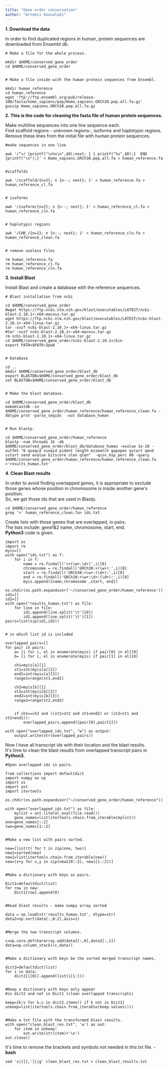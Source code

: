 ```yaml
---
title: "Gene order conservation"
author: "Artemis Kounalaki"
---
```


**1. Download the data**

In order to find duplicated regions in human, protein sequences are downloaded from Ensembl db.
<br />

```
# Make a file for the whole process.

mkdir $HOME/conserved_gene_order
cd $HOME/conserved_gene_order


# Make a file inside with the human protein sequences from Ensembl.

mkdir human_reference
cd human_reference
wget 'ftp://ftp.ensembl.org/pub/release-100/fasta/homo_sapiens/pep/Homo_sapiens.GRCh38.pep.all.fa.gz'
gunzip Homo_sapiens.GRCh38.pep.all.fa.gz

```

**2. This is the code for cleaning the fasta file of human protein sequences.**

Make multiline sequences into one line sequence each. <br />
Find scaffold regions - unknown regions-, isoforms and haplotypic regions. <br />
Remove these lines from the initial file with human protein sequences.
<br />

```
#make sequences in one line

awk '/^>/ {printf("\n%s\n",$0);next; } { printf("%s",$0);}  END {printf("\n");}' < Homo_sapiens.GRCh38.pep.all.fa > human_reference.fa


#scaffolds

awk '/scaffold/{n=2}; n {n--; next}; 1' < human_reference.fa >
human_reference_cl.fa


# isoforms

awk '/isoform/{n=2}; n {n--; next}; 1' < human_reference_cl.fa > human_reference_cln.fa


# haplotypic regions

awk '/CHR_/{n=2}; n {n--; next}; 1' < human_reference_cln.fa > human_reference_clean.fa


# remove useless files

rm human_reference.fa
rm human_reference_cl.fa
rm human_reference_cln.fa

```

**3. Install Blast**

Install Blast and create a database with the reference sequences.
<br />

```
# Blast installation from ncbi

cd $HOME/conserved_gene_order
#wget https://ftp.ncbi.nlm.nih.gov/blast/executables/LATEST/ncbi-blast-2.10.1+-x64-macosx.tar.gz
wget https://ftp.ncbi.nlm.nih.gov/blast/executables/LATEST/ncbi-blast-2.10.1+-x64-linux.tar.gz
tar -xvzf ncbi-blast-2.10.1+-x64-linux.tar.gz
#tar -xvzf ncbi-blast-2.10.1+-x64-macosx.tar.gz
rm ncbi-blast-2.10.1+-x64-linux.tar.gz
cd $HOME/conserved_gene_order/ncbi-blast-2.10.1+/bin
export PATH=$PATH:$pwd


# Database

cd ..
mkdir $HOME/conserved_gene_order/blast_db
export BLASTDB=$HOME/conserved_gene_order/blast_db
set BLASTDB=$HOME/conserved_gene_order/blast_db


# Make the blast database.

cd $HOME/conserved_gene_order/blast_db
makeblastdb -in $HOME/conserved_gene_order/human_reference/human_reference_clean.fa -dbtype prot -parse_seqids  -out database_human


# Run blastp.

cd $HOME/conserved_gene_order/human_reference
blastp -num_threads 16 -db $HOME/conserved_gene_order/blast_db/database_human -evalue 1e-10 -outfmt "6 qseqid sseqid pident length mismatch gapopen qstart qend sstart send evalue bitscore slen qlen"  -qcov_hsp_perc 80 -query $HOME/conserved_gene_order/human_reference/human_reference_clean.fa >'results_human.txt'

```

**4. Clean Blast results**

In order to avoid finding overlapped genes, it is appropriate to exclude those genes whose position in chromosome is inside another gene's position. <br />
So, we get those ids that are used in Blastp. <br />

```
cd $HOME/conserved_gene_order/human_reference
grep '>' human_reference_clean.fa> ids.txt

```
Create lists with those genes that are overlapped, in pairs. <br />
The lists include: gene1&2  name, chromosome, start, end. <br />
**Python3** code is given. <br />

```
import os
import re
myis=[]
with open("ids.txt") as f:
    for i in f:
        name = re.findall('>+(\w+.\d+)',i)[0]
        chromosome = re.findall('GRCh38:+(\w+):',i)[0]
        start = re.findall('GRCh38:+\w+:(\d+):',i)[0]
        end = re.findall('GRCh38:+\w+:\d+:(\d+):',i)[0]
        myis.append([name,chromosome ,start, end])

os.chdir(os.path.expanduser('~/conserved_gene_order/human_reference'))
id1=[]
id2=[]
with open("results_human.txt") as file:
    for line in file:
        id1.append(line.split('\t')[0])
        id2.append(line.split('\t')[1])
pairs=list(zip(id1,id2))


# in which list id is included

overlapped_pairs=[]
for pair in pairs:
    a= [i for i, el in enumerate(myis) if pair[0] in el][0]
    b= [i for i, el in enumerate(myis) if pair[1] in el][0]

    ch1=myis[a][1]
    st1=int(myis[a][2])
    end1=int(myis[a][3])
    range1=range(st1,end1)

    ch2=myis[b][1]
    st2=int(myis[b][2])
    end2=int(myis[b][3])
    range2=range(st2,end2)


    if ch1==ch2 and ((st1>st2 and st1<end2) or (st2>st1 and st2<end1)):
        overlapped_pairs.append([pair[0],pair[1]])

with open("overlapped_ids.txt", "w") as output:
    output.write(str(overlapped_pairs))
```

Now I have all transcript ids with their location and the blast results.<br />
It's time to clean the blast results from overlapped transcript pairs in **Python3**.<br />

```
#Open overlapped ids in pairs.

from collections import defaultdict
import numpy as np
import os
import ast
import itertools

os.chdir(os.path.expanduser("~/conserved_gene_order/human_reference"))

with open("overlapped_ids.txt") as file:
    mylist = ast.literal_eval(file.read())
    gene_names=list(itertools.chain.from_iterable(mylist))
one=gene_names[::2]
two=gene_names[1::2]


#Make a new list with pairs sorted.

new=[list(t) for t in zip(one, two)]
new1=sorted(new)
new1=list(itertools.chain.from_iterable(new))
new=[x+y for x,y in zip(new1[0::2], new1[1::2])]


#Make a dictionary with keys as pairs.

Dict1=defaultdict(list)
for row in new:
    Dict1[row].append(0)


#Read blast results - make numpy array sorted

data = np.loadtxt('results_human.txt', dtype=str)
data2=np.sort(data[:,0:2],axis=1)


#Merge the two transcript columns.

c=np.core.defchararray.add(data2[:,0],data2[:,1])
data=np.column_stack((c,data))


#Make a dictionary with keys be the sorted merged transcript names.

dict2=defaultdict(list)
for i in data:
    dict2[i[0]].append(list(i[1:]))


#Keep a dictionary with keys only appear
#in dict2 and not in Dict1 (clean overlapped transcripts)

keep={k:v for k,v in dict2.items() if k not in Dict1}
unkeep=list(itertools.chain.from_iterable(keep.values()))


#Make a txt file with the transformed blast results.
with open("clean_blast_res.txt", 'w') as out:
    for item in unkeep:
        out.write(str(item)+'\n')
out.close()
```


It's time to remove the brackets and symbols not needed in this txt file. - **bash** <br />

```
sed 's|[[],']||g' clean_blast_res.txt > clean_blast_results.txt
```
